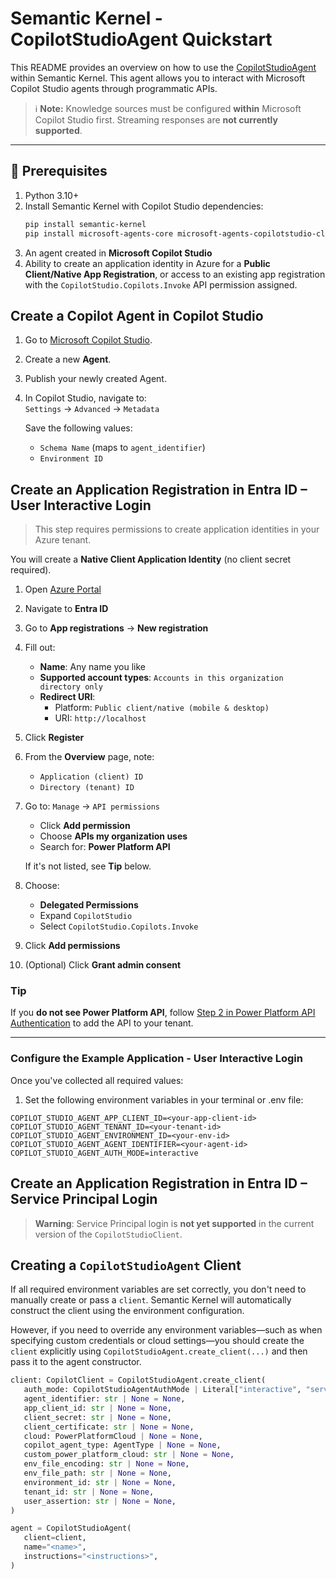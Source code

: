 # Semantic Kernel - CopilotStudioAgent Quickstart

This README provides an overview on how to use the [CopilotStudioAgent](../../../semantic_kernel/agents/copilot_studio/copilot_studio_agent.py) within Semantic Kernel. 
This agent allows you to interact with Microsoft Copilot Studio agents through programmatic APIs.

> ℹ️ **Note:** Knowledge sources must be configured **within** Microsoft Copilot Studio first. Streaming responses are **not currently supported**.

---

## 🔧 Prerequisites

1. Python 3.10+
2. Install Semantic Kernel with Copilot Studio dependencies:
     ```bash
     pip install semantic-kernel
     pip install microsoft-agents-core microsoft-agents-copilotstudio-client
     ```
3. An agent created in **Microsoft Copilot Studio**
4. Ability to create an application identity in Azure for a **Public Client/Native App Registration**, 
or access to an existing app registration with the `CopilotStudio.Copilots.Invoke` API permission assigned.

## Create a Copilot Agent in Copilot Studio

1. Go to [Microsoft Copilot Studio](https://copilotstudio.microsoft.com).
2. Create a new **Agent**.
3. Publish your newly created Agent.
4. In Copilot Studio, navigate to:  
   `Settings` → `Advanced` → `Metadata`

   Save the following values:
   - `Schema Name` (maps to `agent_identifier`)
   - `Environment ID`

## Create an Application Registration in Entra ID – User Interactive Login

> This step requires permissions to create application identities in your Azure tenant.

You will create a **Native Client Application Identity** (no client secret required).

1. Open [Azure Portal](https://portal.azure.com)
2. Navigate to **Entra ID**
3. Go to **App registrations** → **New registration**
4. Fill out:
   - **Name**: Any name you like
   - **Supported account types**: `Accounts in this organization directory only`
   - **Redirect URI**:  
     - Platform: `Public client/native (mobile & desktop)`
     - URI: `http://localhost`
5. Click **Register**
6. From the **Overview** page, note:
   - `Application (client) ID`
   - `Directory (tenant) ID`
7. Go to: `Manage` → `API permissions`
   - Click **Add permission**
   - Choose **APIs my organization uses**
   - Search for: **Power Platform API**

   If it's not listed, see **Tip** below.

8. Choose:
   - **Delegated Permissions**
   - Expand `CopilotStudio`
   - Select `CopilotStudio.Copilots.Invoke`
9. Click **Add permissions**
10. (Optional) Click **Grant admin consent**

### Tip

If you **do not see Power Platform API**, follow [Step 2 in Power Platform API Authentication](https://learn.microsoft.com/en-us/power-platform/admin/programmability-authentication-v2) to add the API to your tenant.

---

### Configure the Example Application - User Interactive Login

Once you've collected all required values:

1. Set the following environment variables in your terminal or .env file:

```env
COPILOT_STUDIO_AGENT_APP_CLIENT_ID=<your-app-client-id>
COPILOT_STUDIO_AGENT_TENANT_ID=<your-tenant-id>
COPILOT_STUDIO_AGENT_ENVIRONMENT_ID=<your-env-id>
COPILOT_STUDIO_AGENT_AGENT_IDENTIFIER=<your-agent-id>
COPILOT_STUDIO_AGENT_AUTH_MODE=interactive
```

## Create an Application Registration in Entra ID – Service Principal Login

> **Warning**: Service Principal login is **not yet supported** in the current version of the `CopilotStudioClient`.  

## Creating a `CopilotStudioAgent` Client

If all required environment variables are set correctly, you don't need to manually create or pass a `client`. Semantic Kernel will automatically construct the client using the environment configuration.

However, if you need to override any environment variables—such as when specifying custom credentials or cloud settings—you should create the `client` explicitly using `CopilotStudioAgent.create_client(...)` and then pass it to the agent constructor.

```python
client: CopilotClient = CopilotStudioAgent.create_client(
   auth_mode: CopilotStudioAgentAuthMode | Literal["interactive", "service"] | None = None,
   agent_identifier: str | None = None,
   app_client_id: str | None = None,
   client_secret: str | None = None,
   client_certificate: str | None = None,
   cloud: PowerPlatformCloud | None = None,
   copilot_agent_type: AgentType | None = None,
   custom_power_platform_cloud: str | None = None,
   env_file_encoding: str | None = None,
   env_file_path: str | None = None,
   environment_id: str | None = None,
   tenant_id: str | None = None,
   user_assertion: str | None = None,
)

agent = CopilotStudioAgent(
   client=client,
   name="<name>",
   instructions="<instructions>",
)
```